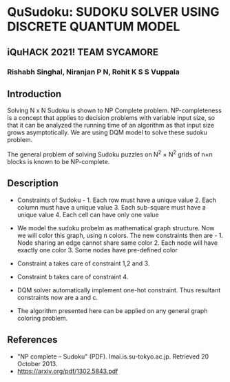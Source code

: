 # QuSudoku: SUDOKU SOLVER USING DISCRETE QUANTUM MODEL
## iQuHACK 2021! TEAM SYCAMORE 
### Rishabh Singhal, Niranjan P N, Rohit K S S Vuppala 

## Introduction
<p> Solving N x N Sudoku is shown to NP Complete problem. NP-completeness is a concept that applies to decision problems with variable input size, so that it can be analyzed the running time of an algorithm as that input size grows asymptotically. We are using DQM model to solve these sudoku problem.

<p> The general problem of solving Sudoku puzzles on N<sup>2</sup> × N<sup>2</sup> grids of n×n blocks is known to be NP-complete.
 
## Description
* Constraints of Sudoku - 
        1. Each row must have a unique value
        2. Each column must have a unique value
        3. Each sub-square must have a unique value
        4. Each cell can have only one value

* We model the sudoku probelm as mathematical graph structure. Now we will color this graph, using n colors. The new constraints then are - 
        1. Node sharing an edge cannot share same color
        2. Each node will have exactly one color
        3. Some nodes have pre-defined color

* Constraint a takes care of constraint 1,2 and 3.
* Constraint b takes care of constraint 4.
* DQM solver automatically implement one-hot constraint. Thus resultant constraints now are a and c.

* The algorithm presented here can be applied on any general graph coloring problem.

## References
* "NP complete – Sudoku" (PDF). Imai.is.su-tokyo.ac.jp. Retrieved 20 October 2013.
* https://arxiv.org/pdf/1302.5843.pdf
